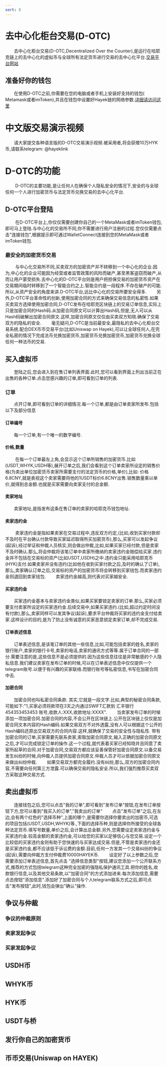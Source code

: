 ```yaml
---
sort: 8
---
```


# 去中心化柜台交易(D-OTC)
&ensp;&ensp;&ensp;&ensp;去中心化柜台交易(D-OTC,Decentralized Over the Counter),是运行在哈耶克链上的去中心化的虚拟币与全球所有法定货币进行交易的去中心化平台.[交易平台网站](https://hayek.link/dotc)
## 准备好你的钱包
&ensp;&ensp;&ensp;&ensp;在使用D-OTC之前,你需要在您的电脑或者手机上安装好支持的钱包( Metamask或者imToken),并且在钱包中设置好Hayek链的网络参数.[详细请访问这里](https://hayek.link/cn/get.html#%E5%87%86%E5%A4%87%E5%A5%BD%E4%BD%A0%E7%9A%84%E9%92%B1%E5%8C%85)

# 中文版交易演示视频
&ensp;&ensp;&ensp;&ensp;请大家提交各种语言版的D-OTC交易演示视频.被采用者,将会获赠10万HYK币,请联系telegram: @hayeklink
# D-OTC的功能
&ensp;&ensp;&ensp;&ensp; D-OTC的主要功能,是让任何人在确保个人隐私安全的情况下,安全的与全球任何一个人进行加密货币与法定货币兑换交易的去中心化平台.
## D-OTC平台登陆
&ensp;&ensp;&ensp;&ensp; 在D-OTC平台上,你仅仅需要创建你自己的一个MetaMask或者imToken钱包,即可马上登陆.与中心化的交易所不同,你不需要进行用户注册的过程.您仅仅需要点击"连接钱包",根据提示即可通过WalletConnect连接到您的MetaMask或者imToken钱包.
### 最安全的加密货币交易
&ensp;&ensp;&ensp;&ensp; 与中心化交易所不同,买卖双方的加密资产并不转移到一个中心化的企业.因为,中心化的企业可能因为经营或者监管政策的风险而破产,甚至黑客盗窃而破产,从而让用户蒙受损失.去中心化的D-OTC平台则是用户把担保交易的加密货币资产在交易期间临时转移到了一个智能合约之上.智能合约是一段程序.不存在破产的可能.所以,从资产安全的角度来讲.D-OTC平台,远比中心化的交易所要安全得多.
&ensp;&ensp;&ensp;&ensp;另外,D-OTC平台革命性的创新,使用加密合同的方式来确保交易信息的私密性.如果买卖双方选择使用加密合同,D-OTC发布在哈耶克区块链上的交易订单信息,实际上只是加密合同的Hash码.从加密合同原文可以计算出Hash码,但是,无人可以从Hash码破解出加密合同原文.这样,加密合同原文仅仅由买卖双方知晓.确保了交易双方的隐私的安全.
&ensp;&ensp;&ensp;&ensp;毫无疑问,D-OTC是当前最安全,最隐私的去中心化柜台交易系统.配合DEX币币交易平台(比如Uniswap on Hayek),可以让全球任何人,在完全私密的情况下完成法币兑换加密货币,加密货币兑换加密货币,加密货币兑换全球任何一种法币的交易.
## 买入虚拟币
&ensp;&ensp;&ensp;&ensp;登陆之后,您会进入到在售订单列表界面.此时,您可以看到界面上列出当前正在出售的各种订单.点击您感兴趣的订单,即可看到订单的列表.
### 订单
&ensp;&ensp;&ensp;&ensp;点开订单,即可看到订单的详细情况.每一个订单,都是由订单卖家所发布.包括以下及部分信息
#### 订单编号
&ensp;&ensp;&ensp;&ensp;每一个订单,有一个唯一的数字编号.
#### 价格,数量
&ensp;&ensp;&ensp;&ensp; 在每一个订单最左上角,会显示这个订单所销售的加密货币.比如(USDT,WHYK,USDH等),展开订单之后,我们会看到这个订单卖家所设定的销售价格(为卖出单位加密货币卖家所需要支付的法定货币的价格,单价),比如: 价格  6.8CNY,就是表视这个卖家需要将他的1USDT标价6.8CNY出售.销售数量乘以单价,就得到总金额.也就是买家需要向卖家支付的总金额.
#### 卖家地址
&ensp;&ensp;&ensp;&ensp;卖家地址,是指发布这条在售订单的卖家的哈耶克币钱包地址.
#### 卖家违约金
&ensp;&ensp;&ensp;&ensp; 卖家违约金是指如果卖家在交易过程中,违反双方约定,(比如,收到买家付款却不及时在平台确认付款导致买家延迟取得所买加密货币),那么,买家可以发起争议(起诉),经过举证和仲裁人员核实,则会做出仲裁,比如,如果买家已经付款,但是卖家不及时确认.那么,将会仲裁将该笔订单中卖家所缴纳的卖家违约金赔偿给买家.违约金并不包括在交易标的资产(比如USDT,USDH)之中.违约金只能采用哈耶克币(HYK)支付.如果卖家并没有违约(比如他在收到买家付款之后,及时的确认了订单),那么,卖家确认订单之后,交易标的资产的加密货币将会转移到买家钱包.而卖家违约金则退回到卖家钱包.
&ensp;&ensp;&ensp;&ensp;卖家违约金越高,则代表对买家越安全.
#### 买家违约金
&ensp;&ensp;&ensp;&ensp;买家违约金基本与卖家违约金类似,如果买家要锁定卖家的订单.那么,买家必须要支付卖家所设定的买家违约金.后续交易中,如果买家违约.(比如,超过约定时间没有付款),那么,卖家同样可以发其争议(起诉),要求平台仲裁将买家的违约金支付给卖家.这样设计的目的,是为了防止没有诚意的买家恶意锁定卖家订单,却不完成交易.
#### 订单表述信息
&ensp;&ensp;&ensp;&ensp;订单表述信息,是该笔订单的其他一些信息,比如,可能包括卖家的姓名,卖家的银行账户,卖家的银行卡号,卖家的电话,卖家的通讯方式等等.属于订单合同的一部分.需要注意的是,这些信息不是必须提供的.因为这些信息往往是非常敏感的个人隐私信息.我们建议卖家在发布订单的时候,可以在订单表述信息中仅仅提供一个telegram账号.以便于有兴趣的买家联络.而银行账号等私密信息,书写在加密合同中去.
#### 加密合同
&ensp;&ensp;&ensp;&ensp;加密合同也叫私密合同条款. 其实,它就是一段文字.比如,典型的秘密合同条款,可能如下:"1,买家必须将款项在3天之内通过SWIFT汇款到 汇丰银行 454353453453 账号,收款人:XXX,收款地址:XXXX".
&ensp;&ensp;&ensp;&ensp;当卖家发布订单的时候添加一项加密合同.加密合同的内容,不会公开在区块链上.公开在区块链上仅仅是加密合同文本内容的Hash编码.如果交易双方不对外透露,没有人可以根据这个公开的Hash编码还原出交易双方的合同内容.这样,就确保了交易的安全性与隐私性. 带有加密合同的订单,买家需要先联系卖家,索取加密合同原文,输入正确的加密合同原文之后,才可以完成锁定订单的操作.这一个过程,就代表着买家已经知晓并且同意了卖家所起草的合同.对于加密合同,交易双方都应该妥善保管好加密合同原文.以备交易发生纠纷的时候,向仲裁人员提供加密合同原文.仲裁人员才可以依据加密合同原文来做出纠纷仲裁.
&ensp;&ensp;&ensp;&ensp;如果交易双方都完全履约.没有纠纷,那么,双方的加密合同内容,不需要向任何第三方泄露.可以确保交易的隐私安全.所以,我们强烈推荐买卖双方采取这种交易方式.

## 卖出虚拟币
&ensp;&ensp;&ensp;&ensp;连接钱包之后,您可以点击"我的订单",即可看到"发布订单"按钮,在发布订单按钮下方,您可以看到"我买入的订单","我卖出的订单"
&ensp;&ensp;&ensp;&ensp;点击"发布订单"之后,在左边,会有两个红色的"选择币种",上面的哪个,是需要你选择你要卖出的加密币,可选的项目包括(USDT,USDH,WHYK)等.,下面的选择币种,则是选择你所接受的全球各种法定货币.填写号数量,单价之后,会计算出总金额.另外,您需要设定卖家违约金与买家违约金.较高金额的卖家违约金,可以给您的买家以足够信心与您交易.设定一个比较低的买家违约金则有助于您快速的与买家达成交易.但是,不管是卖家违约金还是买家违约金,都不应该低于诉讼费的金额.目前,任何一方发其一个交易纠纷的争议(起诉),需要向仲裁方支付仲裁费10000HAYEK币.
&ensp;&ensp;&ensp;&ensp;设定好了以上参数之后,您需要添加订单表述信息,首先点击 "选择信息类型"按钮,建议您添加一个公开联系方式,推荐的方式包括telegram这种完全加密的强隐私保护通讯工具.把你的姓名,收款银行信息,以及其他交易条款,以"加密合同"的方式添加进来.每次添加信息,需要点击按钮"添加信息".添加好了加密合同与个人telegram联系方式之后,即可点击"发布按钮",此时,钱包会弹出"确认"操作.
## 争议与仲裁
### 争议的仲裁原则
### 卖家发起争议
### 买家发起争议
## USDH币
## WHYK币
## HYK币
## USDT与桥
## 发行你自己的加密货币
## 币币交易(Uniswap on HAYEK)
